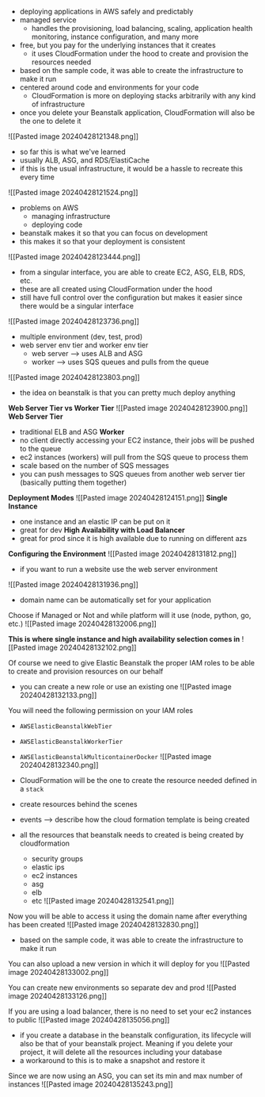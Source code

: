- deploying applications in AWS safely and predictably
- managed service
	- handles the provisioning, load balancing, scaling, application health monitoring, instance configuration, and many more
- free, but you pay for the underlying instances that it creates
	- it uses CloudFormation under the hood to create and provision the resources needed
- based on the sample code, it was able to create the infrastructure to make it run
- centered around code and environments for your code
	- CloudFormation is more on deploying stacks arbitrarily with any kind of infrastructure
- once you delete your Beanstalk application, CloudFormation will also be the one to delete it

![[Pasted image 20240428121348.png]]
- so far this is what we've learned
- usually ALB, ASG, and RDS/ElastiCache
- if this is the usual infrastructure, it would be a hassle to recreate this every time

![[Pasted image 20240428121524.png]]
- problems on AWS
	- managing infrastructure
	- deploying code
- beanstalk makes it so that you can focus on development
- this makes it so that your deployment is consistent

![[Pasted image 20240428123444.png]]
- from a singular interface, you are able to create EC2, ASG, ELB, RDS, etc.
- these are all created using CloudFormation under the hood
- still have full control over the configuration but makes it easier since there would be a singular interface

![[Pasted image 20240428123736.png]]
- multiple environment (dev, test, prod)
- web server env tier and worker env tier
	- web server --> uses ALB and ASG
	- worker --> uses SQS queues and pulls from the queue

![[Pasted image 20240428123803.png]]
- the idea on beanstalk is that you can pretty much deploy anything

**Web Server Tier vs Worker Tier**
![[Pasted image 20240428123900.png]]
**Web Server Tier**
- traditional ELB and ASG
**Worker**
- no client directly accessing your EC2 instance, their jobs will be pushed to the queue
- ec2 instances (workers) will pull from the SQS queue to process them
- scale based on the number of SQS messages
- you can push messages to SQS queues from another web server tier (basically putting them together)

**Deployment Modes**
![[Pasted image 20240428124151.png]]
**Single Instance**
- one instance and an elastic IP can be put on it
- great for dev
**High Availability with Load Balancer**
- great for prod since it is high available due to running on different azs

**Configuring the Environment**
![[Pasted image 20240428131812.png]]
- if you want to run a website use the web server environment

![[Pasted image 20240428131936.png]]
- domain name can be automatically set for your application

Choose if Managed or Not and while platform will it use (node, python, go, etc.)
![[Pasted image 20240428132006.png]]

**This is where single instance and high availability selection comes in**
![[Pasted image 20240428132102.png]]

Of course we need to give Elastic Beanstalk the proper IAM roles to be able to create and provision resources on our behalf
- you can create a new role or use an existing one
![[Pasted image 20240428132133.png]]

You will need the following permission on your IAM roles
- `AWSElasticBeanstalkWebTier`
- `AWSElasticBeanstalkWorkerTier`
- `AWSElasticBeanstalkMulticontainerDocker`
![[Pasted image 20240428132340.png]]

- CloudFormation will be the one to create the resource needed defined in a `stack`
- create resources behind the scenes
- events --> describe how the cloud formation template is being created
- all the resources that beanstalk needs to created is being created by cloudformation
	- security groups
	- elastic ips
	- ec2 instances
	- asg
	- elb
	- etc
![[Pasted image 20240428132541.png]]

Now you will be able to access it using the domain name after everything has been created
![[Pasted image 20240428132830.png]]
- based on the sample code, it was able to create the infrastructure to make it run

You can also upload a new version in which it will deploy for you
![[Pasted image 20240428133002.png]]

You can create new environments so separate dev and prod
![[Pasted image 20240428133126.png]]

If you are using a load balancer, there is no need to set your ec2 instances to public
![[Pasted image 20240428135056.png]]
- if you create a database in the beanstalk configuration, its lifecycle will also be that of your beanstalk project. Meaning if you delete your project, it will delete all the resources including your database
- a workaround to this is to make a snapshot and restore it

Since we are now using an ASG, you can set its min and max number of instances
![[Pasted image 20240428135243.png]]
